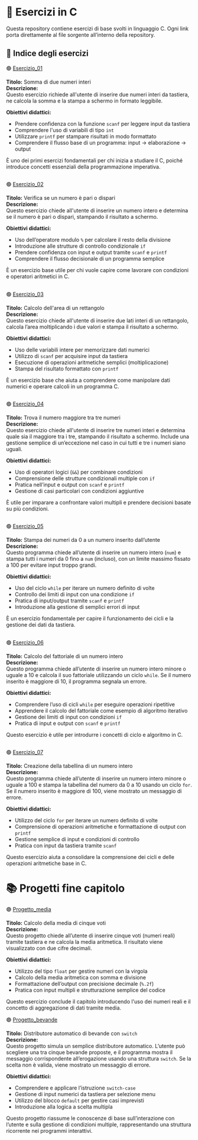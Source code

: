 # 📘 Esercizi in C

Questa repository contiene esercizi di base svolti in linguaggio C. Ogni link porta direttamente al file sorgente all’interno della repository.


## 📂 Indice degli esercizi

​🟢 ​[Esercizio_01](./esercizi_base/esercizio_01.c)  

**Titolo:** Somma di due numeri interi  
**Descrizione:**  
Questo esercizio richiede all'utente di inserire due numeri interi da tastiera, ne calcola la somma e la stampa a schermo in formato leggibile.

**Obiettivi didattici:**
- Prendere confidenza con la funzione `scanf` per leggere input da tastiera
- Comprendere l'uso di variabili di tipo `int`
- Utilizzare `printf` per stampare risultati in modo formattato
- Comprendere il flusso base di un programma: input → elaborazione → output

È uno dei primi esercizi fondamentali per chi inizia a studiare il C, poiché introduce concetti essenziali della programmazione imperativa.

##
​🟢​ [Esercizio_02](./esercizi_base/esercizio_02.c)
   
**Titolo:** Verifica se un numero è pari o dispari  
**Descrizione:**  
Questo esercizio chiede all'utente di inserire un numero intero e determina se il numero è pari o dispari, stampando il risultato a schermo.

**Obiettivi didattici:**
- Uso dell’operatore modulo `%` per calcolare il resto della divisione
- Introduzione alle strutture di controllo condizionale `if`
- Prendere confidenza con input e output tramite `scanf` e `printf`
- Comprendere il flusso decisionale di un programma semplice

È un esercizio base utile per chi vuole capire come lavorare con condizioni e operatori aritmetici in C.

##

​🟢​ [Esercizio_03](./esercizi_base/esercizio_03.c) 

**Titolo:** Calcolo dell'area di un rettangolo  
**Descrizione:**  
Questo esercizio chiede all'utente di inserire due lati interi di un rettangolo, calcola l’area moltiplicando i due valori e stampa il risultato a schermo.

**Obiettivi didattici:**
- Uso delle variabili intere per memorizzare dati numerici
- Utilizzo di `scanf` per acquisire input da tastiera
- Esecuzione di operazioni aritmetiche semplici (moltiplicazione)
- Stampa del risultato formattato con `printf`

È un esercizio base che aiuta a comprendere come manipolare dati numerici e operare calcoli in un programma C.

##

​🟢​ [Esercizio_04](./esercizi_base/esercizio_04.c)  

**Titolo:** Trova il numero maggiore tra tre numeri  
**Descrizione:**  
Questo esercizio chiede all'utente di inserire tre numeri interi e determina quale sia il maggiore tra i tre, stampando il risultato a schermo. Include una gestione semplice di un’eccezione nel caso in cui tutti e tre i numeri siano uguali.

**Obiettivi didattici:**
- Uso di operatori logici (`&&`) per combinare condizioni
- Comprensione delle strutture condizionali multiple con `if`
- Pratica nell’input e output con `scanf` e `printf`
- Gestione di casi particolari con condizioni aggiuntive

È utile per imparare a confrontare valori multipli e prendere decisioni basate su più condizioni.

##
   
​🟢 ​[Esercizio_05](./esercizi_base/esercizio_05.c)  

**Titolo:** Stampa dei numeri da 0 a un numero inserito dall’utente  
**Descrizione:**  
Questo programma chiede all’utente di inserire un numero intero (`num`) e stampa tutti i numeri da 0 fino a `num` (incluso), con un limite massimo fissato a 100 per evitare input troppo grandi.

**Obiettivi didattici:**
- Uso del ciclo `while` per iterare un numero definito di volte
- Controllo dei limiti di input con una condizione `if`
- Pratica di input/output tramite `scanf` e `printf`
- Introduzione alla gestione di semplici errori di input

È un esercizio fondamentale per capire il funzionamento dei cicli e la gestione dei dati da tastiera.


##

​🟢​ [Esercizio_06](./esercizi_base/esercizio_06.c)  

**Titolo:** Calcolo del fattoriale di un numero intero  
**Descrizione:**  
Questo programma chiede all’utente di inserire un numero intero minore o uguale a 10 e calcola il suo fattoriale utilizzando un ciclo `while`. Se il numero inserito è maggiore di 10, il programma segnala un errore.

**Obiettivi didattici:**
- Comprendere l’uso di cicli `while` per eseguire operazioni ripetitive
- Apprendere il calcolo del fattoriale come esempio di algoritmo iterativo
- Gestione dei limiti di input con condizioni `if`
- Pratica di input e output con `scanf` e `printf`

Questo esercizio è utile per introdurre i concetti di ciclo e algoritmo in C.
##

​🟢​ [Esercizio_07](./esercizi_base/esercizio_07.c)  

**Titolo:** Creazione della tabellina di un numero intero  
**Descrizione:**  
Questo programma chiede all’utente di inserire un numero intero minore o uguale a 100 e stampa la tabellina del numero da 0 a 10 usando un ciclo `for`. Se il numero inserito è maggiore di 100, viene mostrato un messaggio di errore.

**Obiettivi didattici:**
- Utilizzo del ciclo `for` per iterare un numero definito di volte
- Comprensione di operazioni aritmetiche e formattazione di output con `printf`
- Gestione semplice di input e condizioni di controllo
- Pratica con input da tastiera tramite `scanf`

Questo esercizio aiuta a consolidare la comprensione dei cicli e delle operazioni aritmetiche base in C.


# 📚​ Progetti fine capitolo

🟣​ [Progetto_media](./esercizi_base/progetto_media.c)

**Titolo:** Calcolo della media di cinque voti  
**Descrizione:**  
Questo progetto chiede all’utente di inserire cinque voti (numeri reali) tramite tastiera e ne calcola la media aritmetica. Il risultato viene visualizzato con due cifre decimali.

**Obiettivi didattici:**
- Utilizzo del tipo `float` per gestire numeri con la virgola
- Calcolo della media aritmetica con somma e divisione
- Formattazione dell’output con precisione decimale (`%.2f`)
- Pratica con input multipli e strutturazione semplice del codice

Questo esercizio conclude il capitolo introducendo l'uso dei numeri reali e il concetto di aggregazione di dati tramite media.


🟣​ [Progetto_bevande](./esercizi_base/progetto_bevande.c)

**Titolo:** Distributore automatico di bevande con `switch`  
**Descrizione:**  
Questo progetto simula un semplice distributore automatico. L’utente può scegliere una tra cinque bevande proposte, e il programma mostra il messaggio corrispondente all’erogazione usando una struttura `switch`. Se la scelta non è valida, viene mostrato un messaggio di errore.

**Obiettivi didattici:**
- Comprendere e applicare l’istruzione `switch-case`
- Gestione di input numerici da tastiera per selezione menu
- Utilizzo del blocco `default` per gestire casi imprevisti
- Introduzione alla logica a scelta multipla

Questo progetto riassume le conoscenze di base sull’interazione con l’utente e sulla gestione di condizioni multiple, rappresentando una struttura ricorrente nei programmi interattivi.

